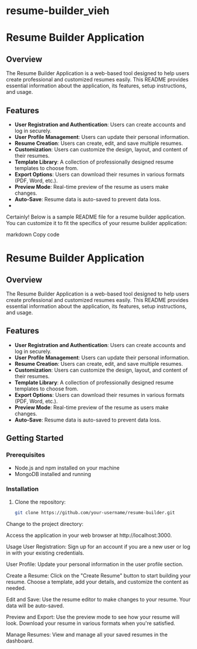# resume-builder_vieh
# Resume Builder Application

## Overview
The Resume Builder Application is a web-based tool designed to help users create professional and customized resumes easily. This README provides essential information about the application, its features, setup instructions, and usage.

## Features
- **User Registration and Authentication**: Users can create accounts and log in securely.
- **User Profile Management**: Users can update their personal information.
- **Resume Creation**: Users can create, edit, and save multiple resumes.
- **Customization**: Users can customize the design, layout, and content of their resumes.
- **Template Library**: A collection of professionally designed resume templates to choose from.
- **Export Options**: Users can download their resumes in various formats (PDF, Word, etc.).
- **Preview Mode**: Real-time preview of the resume as users make changes.
- **Auto-Save**: Resume data is auto-saved to prevent data loss.
- 
Certainly! Below is a sample README file for a resume builder application. You can customize it to fit the specifics of your resume builder application:

markdown
Copy code
# Resume Builder Application

## Overview
The Resume Builder Application is a web-based tool designed to help users create professional and customized resumes easily. This README provides essential information about the application, its features, setup instructions, and usage.

## Features
- **User Registration and Authentication**: Users can create accounts and log in securely.
- **User Profile Management**: Users can update their personal information.
- **Resume Creation**: Users can create, edit, and save multiple resumes.
- **Customization**: Users can customize the design, layout, and content of their resumes.
- **Template Library**: A collection of professionally designed resume templates to choose from.
- **Export Options**: Users can download their resumes in various formats (PDF, Word, etc.).
- **Preview Mode**: Real-time preview of the resume as users make changes.
- **Auto-Save**: Resume data is auto-saved to prevent data loss.

## Getting Started

### Prerequisites
- Node.js and npm installed on your machine
- MongoDB installed and running

### Installation
1. Clone the repository:
   ```sh
   git clone https://github.com/your-username/resume-builder.git
Change to the project directory:


Access the application in your web browser at http://localhost:3000.

Usage
User Registration: Sign up for an account if you are a new user or log in with your existing credentials.

User Profile: Update your personal information in the user profile section.

Create a Resume: Click on the "Create Resume" button to start building your resume. Choose a template, add your details, and customize the content as needed.

Edit and Save: Use the resume editor to make changes to your resume. Your data will be auto-saved.

Preview and Export: Use the preview mode to see how your resume will look. Download your resume in various formats when you're satisfied.

Manage Resumes: View and manage all your saved resumes in the dashboard.
